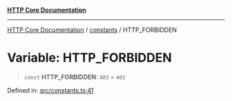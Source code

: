 [**HTTP Core Documentation**](../../README.md)

***

[HTTP Core Documentation](../../README.md) / [constants](../README.md) / HTTP\_FORBIDDEN

# Variable: HTTP\_FORBIDDEN

> `const` **HTTP\_FORBIDDEN**: `403` = `403`

Defined in: [src/constants.ts:41](https://github.com/stonemjs/http-core/blob/38177eda1505fdb30323b11ec31ef2a0f0840267/src/constants.ts#L41)
